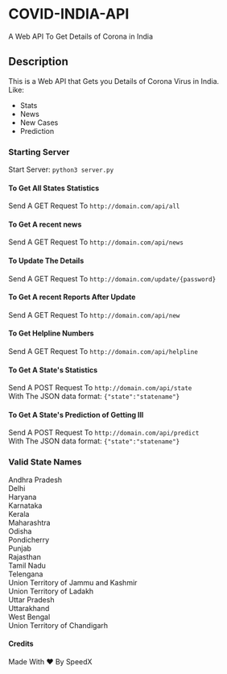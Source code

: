 # COVID-INDIA-API
A Web API To Get Details of Corona in India

## Description
This is a Web API that Gets you Details of Corona Virus in India.
<br>
Like: 
<ul type="disc">
<li>Stats</li>
<li>News</li>
<li>New Cases</li>
<li>Prediction</li>
</ul>

### Starting Server

Start Server:
```python3 server.py```

#### To Get All States Statistics
Send A GET Request To ```http://domain.com/api/all```

#### To Get A recent news
Send A GET Request To ```http://domain.com/api/news```

#### To Update The Details
Send A GET Request To ```http://domain.com/update/{password}```

#### To Get A recent Reports After Update
Send A GET Request To ```http://domain.com/api/new```

#### To Get Helpline Numbers
Send A GET Request To ```http://domain.com/api/helpline```

#### To Get A State's Statistics
Send A POST Request To ```http://domain.com/api/state```
<br>
With The JSON data format: ```{"state":"statename"}```

#### To Get A State's Prediction of Getting Ill
Send A POST Request To ```http://domain.com/api/predict```
<br>
With The JSON data format: ```{"state":"statename"}```

### Valid State Names

Andhra Pradesh <br>
Delhi <br>
Haryana <br>
Karnataka <br>
Kerala <br>
Maharashtra <br>
Odisha <br>
Pondicherry <br>
Punjab <br>
Rajasthan <br>
Tamil Nadu <br>
Telengana <br>
Union Territory of Jammu and Kashmir <br>
Union Territory of Ladakh <br>
Uttar Pradesh <br>
Uttarakhand <br>
West Bengal <br>
Union Territory of Chandigarh <br>

#### Credits
Made With ❤ By SpeedX 
